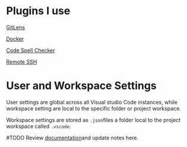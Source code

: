 
# Plugins I use

[GitLens](https://marketplace.visualstudio.com/items?itemName=eamodio.gitlens)

[Docker](https://marketplace.visualstudio.com/items?itemName=ms-azuretools.vscode-docker)

[Code Spell Checker](https://marketplace.visualstudio.com/items?itemName=streetsidesoftware.code-spell-checker)

[Remote SSH](https://marketplace.visualstudio.com/items?itemName=ms-vscode-remote.remote-ssh)

# User and Workspace Settings

User settings are global across all Visual studio Code instances, while workspace setting are local to the specific folder or project workspace. 

Workspace settings are stored as `.json`files a folder local to the project workspace called `.vscode`. 

#TODO Review [documentation](https://code.visualstudio.com/docs/getstarted/settings)and update notes here.